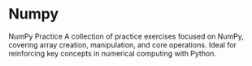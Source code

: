 # Numpy
NumPy Practice  A collection of practice exercises focused on NumPy, covering array creation, manipulation, and core operations. Ideal for reinforcing key concepts in numerical computing with Python. 
